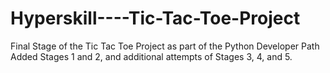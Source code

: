 # Hyperskill----Tic-Tac-Toe-Project
Final Stage of the Tic Tac Toe Project as part of the Python Developer Path
Added Stages 1 and 2, and additional attempts of Stages 3, 4, and 5.
